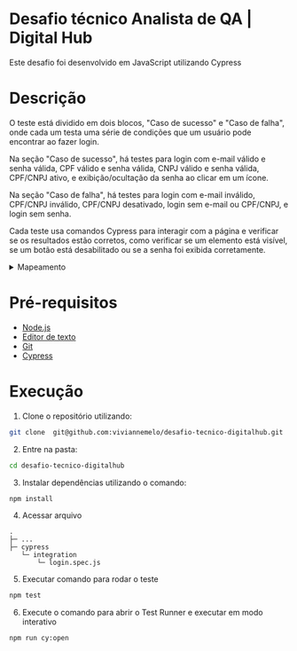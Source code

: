 # Desafio técnico Analista de QA | Digital Hub

Este desafio foi desenvolvido em JavaScript utilizando Cypress


# Descrição

O teste está dividido em dois blocos, "Caso de sucesso" e "Caso de falha", onde cada um testa uma série de condições que um usuário pode encontrar ao fazer login.

Na seção "Caso de sucesso", há testes para login com e-mail válido e senha válida, CPF válido e senha válida, CNPJ válido e senha válida, CPF/CNPJ ativo, e exibição/ocultação da senha ao clicar em um ícone.

Na seção "Caso de falha", há testes para login com e-mail inválido, CPF/CNPJ inválido, CPF/CNPJ desativado, login sem e-mail ou CPF/CNPJ, e login sem senha.

Cada teste usa comandos Cypress para interagir com a página e verificar se os resultados estão corretos, como verificar se um elemento está visível, se um botão está desabilitado ou se a senha foi exibida corretamente.

<details>
    <summary>Mapeamento</summary>
    Acesse o arquivo em:

```tree
.
├─ ...
├─ cypress
├─ tests
    └─ mapeamento_login
         └─ mapeamento_ct.pdf
         └─ mapeamento_ct.png
```
Ou acesse o link: [Google Sheets](https://docs.google.com/spreadsheets/d/1hANOg8BeH0VWhEH4JnMR-9auPEL03BUHQR90UBneHXQ/edit#gid=0)
</details>

# Pré-requisitos
- [Node.js](https://nodejs.org/en/)
- [Editor de texto](https://code.visualstudio.com/download)
- [Git](https://git-scm.com/)
- [Cypress](https://docs.cypress.io/guides/getting-started/installing-cypress)


# Execução
1. Clone o repositório utilizando:
```sh
git clone  git@github.com:viviannemelo/desafio-tecnico-digitalhub.git
```
2. Entre na pasta:
```sh
cd desafio-tecnico-digitalhub
```
3. Instalar dependências utilizando o comando:
```sh
npm install
```
4. Acessar arquivo
```tree
.
├─ ...
├─ cypress
   └─ integration
       └─ login.spec.js

```
5. Executar comando para rodar o teste
```sh
npm test
```
6. Execute o comando para abrir o Test Runner e executar em modo interativo
```sh
npm run cy:open
```
